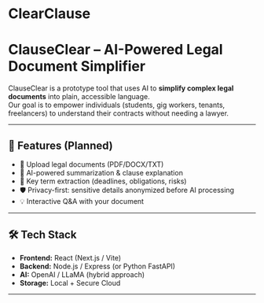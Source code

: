 # ClearClause
# ClauseClear – AI-Powered Legal Document Simplifier

ClauseClear is a prototype tool that uses AI to **simplify complex legal documents** into plain, accessible language.  
Our goal is to empower individuals (students, gig workers, tenants, freelancers) to understand their contracts without needing a lawyer.

---

## 🚀 Features (Planned)
- 📄 Upload legal documents (PDF/DOCX/TXT)
- 🤖 AI-powered summarization & clause explanation
- 🔎 Key term extraction (deadlines, obligations, risks)
- 🛡️ Privacy-first: sensitive details anonymized before AI processing
- 💡 Interactive Q&A with your document

---

## 🛠️ Tech Stack
- **Frontend:** React (Next.js / Vite)
- **Backend:** Node.js / Express (or Python FastAPI)
- **AI:** OpenAI / LLaMA (hybrid approach)
- **Storage:** Local + Secure Cloud

---
